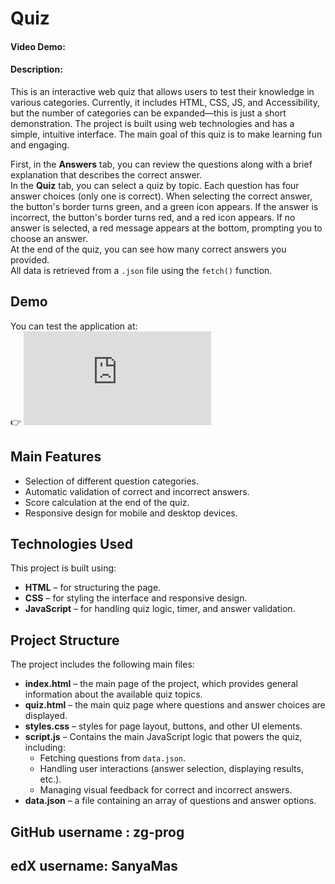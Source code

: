 
# Quiz  
#### Video Demo: [<URL HERE>](https://youtu.be/7qwgCl0hK6I)  
#### Description:  

This is an interactive web quiz that allows users to test their knowledge in various categories. Currently, it includes HTML, CSS, JS, and Accessibility, but the number of categories can be expanded—this is just a short demonstration. The project is built using web technologies and has a simple, intuitive interface. The main goal of this quiz is to make learning fun and engaging.  

First, in the **Answers** tab, you can review the questions along with a brief explanation that describes the correct answer.  
In the **Quiz** tab, you can select a quiz by topic. Each question has four answer choices (only one is correct). When selecting the correct answer, the button's border turns green, and a green icon appears. If the answer is incorrect, the button's border turns red, and a red icon appears. If no answer is selected, a red message appears at the bottom, prompting you to choose an answer.  
At the end of the quiz, you can see how many correct answers you provided.  
All data is retrieved from a `.json` file using the `fetch()` function.  

## Demo  
You can test the application at:  
👉 ![Quiz](https://sanya-zg.github.io/quiz/index.html)  

## Main Features  
- Selection of different question categories.  
- Automatic validation of correct and incorrect answers.  
- Score calculation at the end of the quiz.  
- Responsive design for mobile and desktop devices.  

## Technologies Used  
This project is built using:  
- **HTML** – for structuring the page.  
- **CSS** – for styling the interface and responsive design.  
- **JavaScript** – for handling quiz logic, timer, and answer validation.  

## Project Structure  
The project includes the following main files:  

- **index.html** – the main page of the project, which provides general information about the available quiz topics.  
- **quiz.html** – the main quiz page where questions and answer choices are displayed.  
- **styles.css** – styles for page layout, buttons, and other UI elements.  
- **script.js** – Contains the main JavaScript logic that powers the quiz, including:
  - Fetching questions from `data.json`.
  - Handling user interactions (answer selection, displaying results, etc.).
  - Managing visual feedback for correct and incorrect answers.
- **data.json** – a file containing an array of questions and answer options.  

## GitHub username : zg-prog
## edX username: SanyaMas
